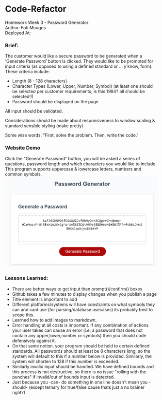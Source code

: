 # Code-Refactor
Homework Week 3 - Password Generator<br>
Author: Foti Mougos<br>
Deployed At:

### Brief:
The customer would like a secure password to be generated when a 'Generate Password' button is clicked. They would like to be prompted for input criteria (as opposed to using a defined standard or ... y'know, form). These criteria include:

  * Length (8 - 128 characters)
  * Character Types (Lower, Upper, Number, Symbol) (at least one should be selected per customer requirements, is this 1994? all should be selected!!)
  * Password should be displayed on the page

All input should be validated.

Considerations should be made about responsiveness to window scaling & standard sensible styling (make pretty)

Some wise words: "First, solve the problem. Then, write the code."

### Website Demo
Click the "Generate Password" button, you will be asked a series of questions, password length and which characters you would like to include. This program supports uppercase & lowercase letters, numbers and common symbols.<br>
![alt text](assets/demo/SiteDemo.png "Logo Title Text 1")

### Lessons Learned:

  * There are better ways to get input than prompt()/confirm() boxes
  * Github takes a few minutes to display changes when you publish a page
  * Title element is important to add
  * Different platforms/systems will have constraints on what symbols they can and cant use (for parsing/database usecases) its probably best to scope this.
  * Learned how to add images to markdown.
  * Error handling at all costs is important. If any combination of actions your user takes can cause an error (i.e. a password that does not contain any upper,lower,number or symbols) then you should code defensively against it.
  * On that same notion, your program should be held to certain defined standards. All passwords should at least be 8 characters long, so the system will default to this if a number below is provided. Similarly, the system will shorten to 128 if this number is exceeded.
  * Similarly invalid input should be handled. We have defined bounds and this process is not destructive, so there is no issue "rolling with the punches" if invalid/out of bounds input is detected.
  * Just because you -can- do something in one line doesn't mean you -should- (except ternary for true/false cause thats just a no brainer right?)